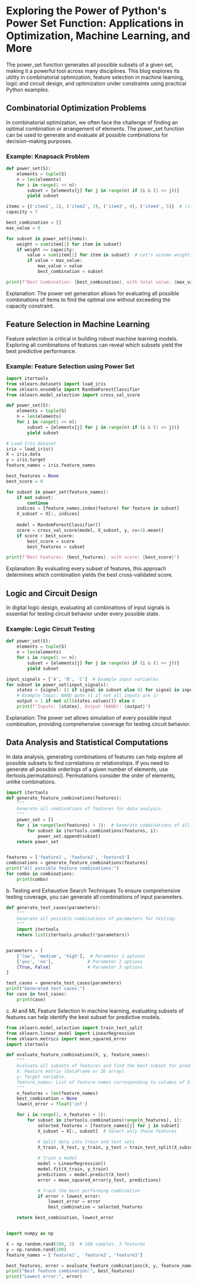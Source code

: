 # Exploring the Power of Python's Power Set Function: Applications in Optimization, Machine Learning, and More
The power_set function generates all possible subsets of a given set, making it a powerful tool across many disciplines. This blog explores its utility in combinatorial optimization, feature selection in machine learning, logic and circuit design, and optimization under constraints using practical Python examples.

## Combinatorial Optimization Problems
In combinatorial optimization, we often face the challenge of finding an optimal combination or arrangement of elements. The power_set function can be used to generate and evaluate all possible combinations for decision-making purposes.

### Example: Knapsack Problem

```python
def power_set(S):
    elements = tuple(S)
    n = len(elements)
    for i in range(1 << n):
        subset = {elements[j] for j in range(n) if (i & (1 << j))}
        yield subset

items = {('item1', 1), ('item2', 3), ('item3', 4), ('item4', 5)}  # (item_name, weight)
capacity = 7

best_combination = []
max_value = 0

for subset in power_set(items):
    weight = sum(item[1] for item in subset)
    if weight <= capacity:
        value = sum(item[1] for item in subset)  # Let's assume weight = value for simplicity
        if value > max_value:
            max_value = value
            best_combination = subset

print(f"Best Combination: {best_combination}, with total value: {max_value}")

```

Explanation: The power set generation allows for evaluating all possible combinations of items to find the optimal one without exceeding the capacity constraint.

## Feature Selection in Machine Learning
Feature selection is critical in building robust machine learning models. Exploring all combinations of features can reveal which subsets yield the best predictive performance.

### Example: Feature Selection using Power Set

```python
import itertools
from sklearn.datasets import load_iris
from sklearn.ensemble import RandomForestClassifier
from sklearn.model_selection import cross_val_score

def power_set(S):
    elements = tuple(S)
    n = len(elements)
    for i in range(1 << n):
        subset = {elements[j] for j in range(n) if (i & (1 << j))}
        yield subset

# Load Iris dataset
iris = load_iris()
X = iris.data
y = iris.target
feature_names = iris.feature_names

best_features = None
best_score = 0

for subset in power_set(feature_names):
    if not subset:
        continue
    indices = [feature_names.index(feature) for feature in subset]
    X_subset = X[:, indices]
    
    model = RandomForestClassifier()
    score = cross_val_score(model, X_subset, y, cv=3).mean()
    if score > best_score:
        best_score = score
        best_features = subset

print(f"Best Features: {best_features}, with score: {best_score}")

```


Explanation: By evaluating every subset of features, this approach determines which combination yields the best cross-validated score.

## Logic and Circuit Design
In digital logic design, evaluating all combinations of input signals is essential for testing circuit behavior under every possible state.

### Example: Logic Circuit Testing

```python
def power_set(S):
    elements = tuple(S)
    n = len(elements)
    for i in range(1 << n):
        subset = {elements[j] for j in range(n) if (i & (1 << j))}
        yield subset

input_signals = ['A', 'B', 'C']  # Example input variables
for subset in power_set(input_signals):
    states = {signal: (1 if signal in subset else 0) for signal in input_signals}
    # Example logic: NAND gate (1 if not all inputs are 1)
    output = 1 if not all(states.values()) else 0
    print(f"Inputs: {states}, Output (NAND): {output}")

```

Explanation: The power set allows simulation of every possible input combination, providing comprehensive coverage for testing circuit behavior.

## Data Analysis and Statistical Computations
In data analysis, generating combinations of features can help explore all possible subsets to find correlations or relationships.
If you need to generate all possible orderings of a given number of elements, use itertools.permutations(). Permutations consider the order of elements, unlike combinations.

```python
import itertools
def generate_feature_combinations(features):
    """
    Generate all combinations of features for data analysis.
    """
    power_set = []
    for i in range(len(features) + 1):  # Generate combinations of all lengths
        for subset in itertools.combinations(features, i):
            power_set.append(subset)
    return power_set


features = ['feature1', 'feature2', 'feature3']
combinations = generate_feature_combinations(features)
print("All possible feature combinations:")
for combo in combinations:
    print(combo)
```

b. Testing and Exhaustive Search Techniques
To ensure comprehensive testing coverage, you can generate all combinations of input parameters.

```python
def generate_test_cases(parameters):
    """
    Generate all possible combinations of parameters for testing.
    """
    import itertools
    return list(itertools.product(*parameters))


parameters = [
    ['low', 'medium', 'high'],  # Parameter 1 options
    ['yes', 'no'],             # Parameter 2 options
    [True, False]              # Parameter 3 options
]

test_cases = generate_test_cases(parameters)
print("Generated test cases:")
for case in test_cases:
    print(case)
```

c. AI and ML Feature Selection
In machine learning, evaluating subsets of features can help identify the best subset for predictive models.

```python
from sklearn.model_selection import train_test_split
from sklearn.linear_model import LinearRegression
from sklearn.metrics import mean_squared_error
import itertools

def evaluate_feature_combinations(X, y, feature_names):
    """
    Evaluate all subsets of features and find the best subset for prediction.
    X: Feature matrix (DataFrame or 2D array).
    y: Target variable.
    feature_names: List of feature names corresponding to columns of X.
    """
    n_features = len(feature_names)
    best_combination = None
    lowest_error = float('inf')

    for i in range(1, n_features + 1):
        for subset in itertools.combinations(range(n_features), i):
            selected_features = [feature_names[j] for j in subset]
            X_subset = X[:, subset]  # Select only these features

            # Split data into train and test sets
            X_train, X_test, y_train, y_test = train_test_split(X_subset, y, test_size=0.3, random_state=42)
            
            # Train a model
            model = LinearRegression()
            model.fit(X_train, y_train)
            predictions = model.predict(X_test)
            error = mean_squared_error(y_test, predictions)

            # Track the best performing combination
            if error < lowest_error:
                lowest_error = error
                best_combination = selected_features

    return best_combination, lowest_error


import numpy as np

X = np.random.rand(100, 3)  # 100 samples, 3 features
y = np.random.rand(100)
feature_names = ['feature1', 'feature2', 'feature3']

best_features, error = evaluate_feature_combinations(X, y, feature_names)
print("Best feature combination:", best_features)
print("Lowest error:", error)
```


